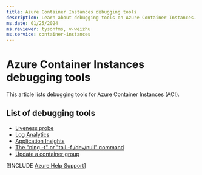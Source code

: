 ```yaml
---
title: Azure Container Instances debugging tools
description: Learn about debugging tools on Azure Container Instances.
ms.date: 01/25/2024
ms.reviewer: tysonfms, v-weizhu
ms.service: container-instances
---
```

# Azure Container Instances debugging tools

This article lists debugging tools for Azure Container Instances (ACI).

## List of debugging tools

- [Liveness probe](/azure/container-instances/container-instances-liveness-probe)
- [Log Analytics](/azure/container-instances/container-instances-log-analytics)
- [Application Insights](/azure/azure-monitor/app/api-custom-events-metrics)
- [The "ping -t" or "tail -f /dev/null" command](/azure/container-instances/container-instances-troubleshooting#container-continually-exits-and-restarts-no-long-running-process)
- [Update a container group](/azure/container-instances/container-instances-update)


[!INCLUDE [Azure Help Support](../../includes/azure-help-support.md)]
